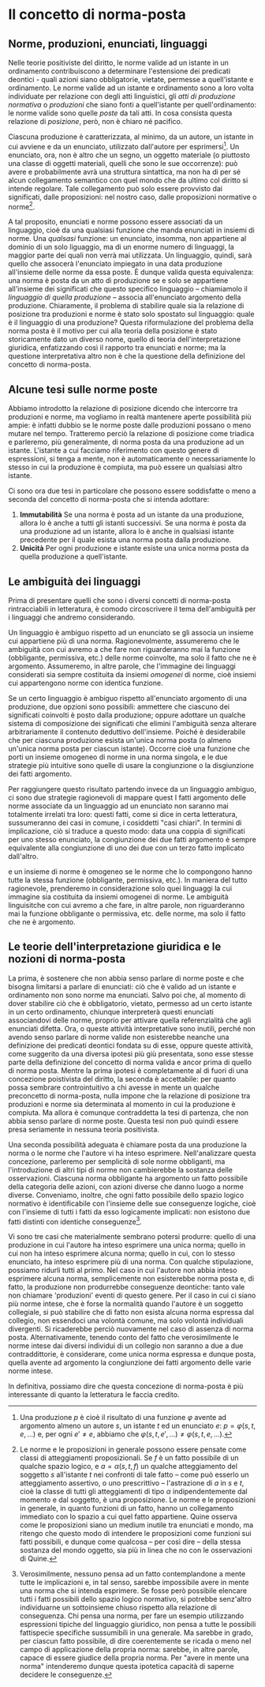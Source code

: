 # Il concetto di norma-posta

## Norme, produzioni, enunciati, linguaggi

Nelle teorie positiviste del diritto, le norme valide ad un istante in un ordinamento contribuiscono a determinare l'estensione dei predicati deontici - 
quali azioni siano obbligatorie, vietate, permesse a quell'istante e ordinamento. Le norme valide ad un istante e ordinamento sono a loro volta individuate
per relazione con degli atti linguistici, gli *atti di produzione normativa* o *produzioni* che siano fonti a quell'istante per quell'ordinamento:
le norme valide sono quelle *poste* da tali atti. In cosa consista questa relazione di *posizione*, però, non è chiaro né pacifico.

Ciascuna produzione è caratterizzata, al minimo, da un autore, un istante in cui avviene e da un enunciato, utilizzato dall'autore per esprimersi[^1].
Un enunciato, ora, non è altro che un segno, un oggetto materiale (o piuttosto una classe di oggetti materiali, quelli che sono le sue occorrenze):
può avere e probabilmente avrà una struttura sintattica, ma non ha di per sé alcun collegamento semantico con quel mondo che da ultimo col diritto si intende regolare.
Tale collegamento può solo essere provvisto dai significati, dalle proposizioni: nel nostro caso, dalle proposizioni normative o norme[^2].

[^1]: Una produzione $p$ è cioè il risultato di una funzione $φ$ avente ad argomento almeno un autore $s$, un istante $t$ ed un enunciato $e$: $p=φ(s,t,e,...)$ e,
per ogni $e'≠e$, abbiamo che $φ(s,t,e',...)≠φ(s,t,e,...)$.

[^2]: Le norme e le proposizioni in generale possono essere pensate come classi di atteggiamenti proposizionali. Se $f$ è un fatto possibile di un qualche
spazio logico, e $a=α(s,t,f)$ un qualche atteggiamento del soggetto $s$ all'istante $t$ nei confronti di tale fatto – come può esserlo un atteggiamento assertivo, o uno
prescrittivo – l'astrazione di $a$ in $s$ e $t$, cioè la classe di tutti gli atteggiamenti di tipo $α$ indipendentemente dal momento e dal soggetto, è una proposizione.
Le norme e le proposizioni in generale, in quanto funzioni di un fatto, hanno un collegamento immediato con lo spazio a cui quel fatto appartiene.
Quine osserva come le proposizioni siano un medium inutile tra enunciati e mondo, ma ritengo che questo modo di intendere le proposizioni come funzioni
sui fatti possibili, e dunque come qualcosa – per così dire – della stessa sostanza del mondo oggetto, sia più in linea che no con le osservazioni di Quine.

A tal proposito, enunciati e norme possono essere associati da un linguaggio, cioè da una qualsiasi funzione che manda enunciati in insiemi di norme.
Una *qualsasi* funzione: un enunciato, insomma, non appartiene al dominio di un solo liguaggio, ma di un enorme numero di linguaggi,
la maggior parte dei quali non verrà mai utilizzata. Un linguaggio, quindi, sarà quello che assocerà l'enunciato impiegato in una data produzione all'insieme delle norme da essa poste.
È dunque valida questa equivalenza: una norma è posta da un atto di produzione se e solo se appartiene all'insieme dei significati che questo specifico linguaggio
– chiamiamolo il *linguaggio di quella produzione* – associa all'enunciato argomento della produzione. Chiaramente, il problema di stabilire
quale sia la relazione di posizione tra produzioni e norme è stato solo spostato sul linguaggio: quale è il linguaggio di una produzione?
Questa riformulazione del problema della norma posta è il motivo per cui alla teoria della posizione è stato storicamente dato un diverso nome,
quello di teoria dell'interpretazione giuridica, enfatizzando così il rapporto tra enunciati e norme; ma la questione interpretativa
altro non è che la questione della definizione del concetto di norma-posta.

## Alcune tesi sulle norme poste

Abbiamo introdotto la relazione di posizione dicendo che intercorre tra produzioni e norme, ma vogliamo in realtà mantenere aperte possibilità più ampie:
è infatti dubbio se le norme poste dalle produzioni possano o meno mutare nel tempo. Tratteremo perciò la relazione di posizione come triadica e parleremo,
più generalmente, di norma posta da una produzione ad un istante. L'istante a cui facciamo riferimento con questo genere di espressioni, si tenga a mente,
non è automaticamente o necessariamente lo stesso in cui la produzione è compiuta, ma può essere un qualsiasi altro istante.

Ci sono ora due tesi in particolare che possono essere soddisfatte o meno a seconda del concetto di norma-posta che si intenda adottare:

1. **Immutabilità** Se una norma è posta ad un istante da una produzione, allora lo è anche a tutti gli istanti successivi. Se una norma è posta da una produzione
ad un istante, allora lo è anche in qualsiasi istante precedente per il quale esista una norma posta dalla produzione.
2. **Unicità** Per ogni produzione e istante esiste una unica norma posta da quella produzione a quell'istante.

## Le ambiguità dei linguaggi

Prima di presentare quelli che sono i diversi concetti di norma-posta rintracciabili in letteratura, è comodo circoscrivere il tema dell'ambiguità per i linguaggi
che andremo considerando.

Un linguaggio è ambiguo rispetto ad un enunciato se gli associa un insieme cui appartiene più di una norma. Ragionevolmente,
assumeremo che le ambiguità con cui avremo a che fare non riguarderanno mai la funzione (obbligante, permissiva, etc.) delle norme coinvolte, ma solo il fatto
che ne è argomento. Assumeremo, in altre parole, che l'immagine dei linguaggi considerati sia sempre costituita da insiemi *omogenei* di norme, cioè insiemi
cui appartengono norme con identica funzione.

Se un certo linguaggio è ambiguo rispetto all'enunciato argomento di una produzione, due opzioni sono possibili: ammettere che ciascuno dei significati coinvolti è posto dalla produzione;
oppure adottare un qualche sistema di composizione dei significati che elimini l'ambiguità senza alterare arbitrariamente il contenuto deduttivo dell'insieme.
Poiché è desiderabile che per ciascuna produzione esista un'unica norma posta (o almeno un'unica norma posta per ciascun istante). Occorre cioè
una funzione che porti un insieme omogeneo di norme in una norma singola, e le due strategie più intuitive sono quelle di usare la congiunzione o la
disgiunzione dei fatti argomento. 


Per raggiungere questo risultato partendo invece da un linguaggio ambiguo, ci sono due strategie ragionevoli di mappare quest
I fatti argomento delle norme associate da un linguaggio ad un enunciato non saranno mai totalmente irrelati tra loro: questi fatti,
come si dice in certa letteratura, sussumeranno dei casi in comune, i cosiddetti "casi chiari". In termini di implicazione, ciò si traduce a questo modo:
data una coppia di significati per uno stesso enunciato, la congiunzione dei due fatti argomento è sempre equivalente alla congiunzione di uno dei due con un
terzo fatto implicato dall'altro.

 e un insieme di norme è omogeneo se le norme che lo
compongono hanno tutte la stessa funzione (obbligante, permissiva, etc.). In maniera del tutto ragionevole, prenderemo in considerazione solo quei linguaggi
la cui immagine sia costituita da insiemi omogenei di norme. Le ambiguità linguisitche con cui avremo a che fare, in altre parole,
non riguarderanno mai la funzione obbligante o permissiva, etc. delle norme, ma solo il fatto che ne è argomento.

## Le teorie dell'interpretazione giuridica e le nozioni di norma-posta

La prima, è sostenere che non abbia senso parlare di norme poste e che bisogna limitarsi a parlare di enunciati: ciò che è valido ad un istante e ordinamento non sono norme ma enunciati.
Salvo poi che, al momento di dover stabilire ciò che è obbligatorio, vietato, permesso ad un certo istante in un certo ordinamento, chiunque interpreterà questi enunciati associandovi
delle norme, proprio per attivare quella referenzialità che agli enunciati difetta. Ora, o queste attività interpretative sono inutili, perché non avendo senso parlare di norme valide
non esisterebbe neanche una definizione dei predicati deontici fondata su di esse, oppure queste attività, come suggerito da una diversa ipotesi più giù presentata,
sono esse stesse parte della definizione del concetto di norma valida e ancor prima di quello di norma posta. Mentre la prima ipotesi è completamente al di fuori di una concezione
poistivista del diritto, la seconda è accettabile: per quanto possa sembrare controintuitivo a chi avesse in mente un qualche preconcetto di norma-posta,
nulla impone che la relazione di posizione tra produzioni e norme sia determinata al momento in cui la produzione è compiuta. Ma allora è comunque contraddetta la tesi di partenza,
che non abbia senso parlare di norme poste. Questa tesi non può quindi essere presa seriamente in nessuna teoria positivista.

Una seconda possibilità adeguata è chiamare posta da una produzione la norma o le norme che l'autore vi ha inteso esprimere. Nell'analizzare questa concezione,
parleremo per semplicità di sole norme obbliganti, ma l'introduzione di altri tipi di norme non cambierebbe la sostanza delle osservazioni.
Ciascuna norma obbligante ha argomento un fatto possibile  della categoria delle azioni, con azioni diverse che
danno luogo a norme diverse. Conveniamo, inoltre, che ogni fatto possibile dello spazio logico normativo è identificabile
con l'insieme delle sue conseguenze logiche, cioè con l'insieme di tutti i fatti da esso logicamente implicati: non esistono due fatti distinti con identiche conseguenze[^3].

[^3]: Verosimilmente, nessuno pensa ad un fatto contemplandone a mente tutte le implicazioni e, in tal senso, sarebbe impossibile avere in mente una norma che si intenda esprimere.
Se fosse però possibile elencare tutti i fatti possibili dello spazio logico normativo, si potrebbe senz'altro individuarne un sottoinsieme chiuso rispetto alla relazione di conseguenza.
Chi pensa una norma, per fare un esempio utilizzando espressioni tipiche del linguaggio giuridico, non pensa a tutte le possibili fattispecie specifiche sussumibili
in una generale. Ma sarebbe in grado, per ciascun fatto possibile, di dire coerentemente se ricada o meno nel campo di applicazione della propria norma:
sarebbe, in altre parole, capace di essere giudice della propria norma. Per "avere in mente una norma" intenderemo dunque questa ipotetica capacità di saperne
decidere le conseguenze.

Vi sono tre casi che materialmente sembrano potersi produrre: quello di una produzione in cui l'autore ha inteso esprimere una unica norma;
quello in cui non ha inteso esprimere alcuna norma; quello in cui, con lo stesso enunciato, ha inteso esprimere più di una norma. Con qualche
stipulazione, possiamo ridurli tutti al primo. Nel caso in cui l'autore non abbia inteso esprimere alcuna norma, semplicemente non esisterebbe norma posta e, di fatto, la produzione
non produrrebbe conseguenze deontiche: tanto vale non chiamare 'produzioni' eventi di questo genere. Per il caso in cui ci siano più norme intese, che è forse la normalità quando
l'autore è un soggetto collegiale, si può stabilire che di fatto non esista alcuna norma espressa dal collegio, non essendoci una volontà comune,
ma solo volontà individuali divergenti. Si ricaderebbe perciò nuovamente nel caso di assenza di norma posta. Alternativamente, tenendo conto del fatto che verosimilmente
le norme intese dai diversi individui di un collegio non saranno a due a due contraddittorie, è considerare, come unica norma espressa e dunque posta, quella avente ad argomento
la congiunzione dei fatti argomento delle varie norme intese.

In definitiva, possiamo dire che questa concezione di norma-posta è più interessante di quanto la letteratura le faccia credito.


